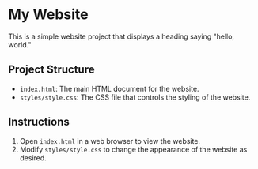 # My Website

This is a simple website project that displays a heading saying "hello, world."

## Project Structure

- `index.html`: The main HTML document for the website.
- `styles/style.css`: The CSS file that controls the styling of the website.

## Instructions

1. Open `index.html` in a web browser to view the website.
2. Modify `styles/style.css` to change the appearance of the website as desired.